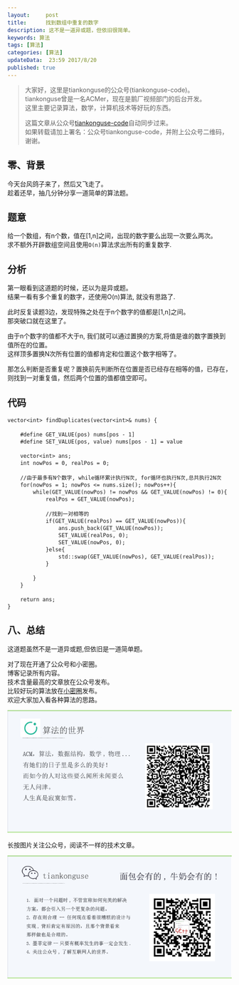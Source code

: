 ```yaml
---   
layout:     post  
title:      找到数组中重复的数字   
description: 这不是一道异或题，但依旧很简单。  
keywords: 算法  
tags: [算法]  
categories: [算法]  
updateData:  23:59 2017/8/20  
published: true  
---  
```

  
  
>   
> 大家好，这里是tiankonguse的公众号(tiankonguse-code)。    
> tiankonguse曾是一名ACMer，现在是鹅厂视频部门的后台开发。    
> 这里主要记录算法，数学，计算机技术等好玩的东西。   
>      
> 这篇文章从公众号[tiankonguse-code](http://mp.weixin.qq.com/s/Cte5aGAGuwAQ5tmQXTPhGw)自动同步过来。    
> 如果转载请加上署名：公众号tiankonguse-code，并附上公众号二维码，谢谢。  
>   
>    
  

## 零、背景

今天台风鸽子来了，然后又飞走了。  
趁着还早，抽几分钟分享一道简单的算法题。  


## 题意

给一个数组，有n个数，值在[1,n]之间，出现的数字要么出现一次要么两次。  
求不额外开辟数组空间且使用`O(n)`算法求出所有的重复数字.  


## 分析

第一眼看到这道题的时候，还以为是异或题。  
结果一看有多个重复的数字，还使用O(n)算法, 就没有思路了.  


此时反复读题3边，发现特殊之处在于n个数字的值都是[1,n]之间。  
那突破口就在这里了。  


由于n个数字的值都不大于n, 我们就可以通过置换的方案,将值是谁的数字置换到值所在的位置。  
这样顶多置换N次所有位置的值都肯定和位置这个数字相等了。  


那怎么判断是否重复呢？置换前先判断所在位置是否已经存在相等的值，已存在，则找到一对重复值，然后两个位置的值都值空即可。  


## 代码

```
vector<int> findDuplicates(vector<int>& nums) {
    
    #define GET_VALUE(pos) nums[pos - 1]
    #define SET_VALUE(pos, value) nums[pos - 1] = value
    
    vector<int> ans;
    int nowPos = 0, realPos = 0;
    
    //由于最多有N个数字, while循环累计执行N次, for循环也执行N次,总共执行2N次
    for(nowPos = 1; nowPos <= nums.size(); nowPos++){
        while(GET_VALUE(nowPos) != nowPos && GET_VALUE(nowPos) != 0){
            realPos = GET_VALUE(nowPos);
            
            //找到一对相等的
            if(GET_VALUE(realPos) == GET_VALUE(nowPos)){
                ans.push_back(GET_VALUE(nowPos));
                SET_VALUE(realPos, 0);
                SET_VALUE(nowPos, 0);
            }else{
                std::swap(GET_VALUE(nowPos), GET_VALUE(realPos));
            }
            
        }
    }
    
    return ans;
}
```

## 八、总结

这道题虽然不是一道异或题,但依旧是一道简单题。    

  
对了现在开通了公众号和小密圈。  
博客记录所有内容。  
技术含量最高的文章放在公众号发布。  
比较好玩的算法放在[小密圈](https://wx.xiaomiquan.com/mweb/views/joingroup/join_group.html?group_id=281548515451&secret=r0krqw9fw0at24vxjxo1uo4k0h4lfe47&extra=d67ce0c25ec91252b3af846a10154c9e9d4cb50c763fee178acd68cd2c2e09ee)发布。  
欢迎大家加入看各种算法的思路。  

![](/images/tiankonguse-algorithms.png)  
  
  
长按图片关注公众号，阅读不一样的技术文章。   
  
![](/images/tiankonguse-code.gif)  
  
  
